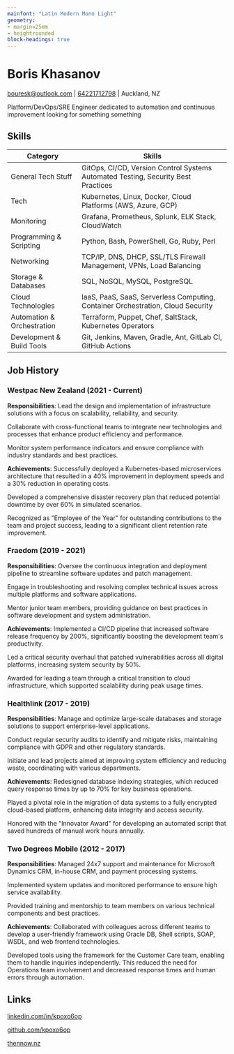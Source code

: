 ```yaml
---
mainfont: "Latin Modern Mono Light"
geometry:
- margin=25mm
- heightrounded
block-headings: true
---
```


# Boris Khasanov

[bouresk@outlook.com](mailto:bouresk@outlook.com) |
[64221712798](tel:64221712798) | Auckland, NZ

Platform/DevOps/SRE Engineer dedicated to automation and continuous improvement
looking for something something

## Skills

|                   Category | Skills                                                                            |
|----------------------------|-----------------------------------------------------------------------------------|
|         General Tech Stuff | GitOps, CI/CD, Version Control Systems Automated Testing, Security Best Practices |
|                       Tech | Kubernetes, Linux, Docker, Cloud Platforms (AWS, Azure, GCP)                      |
|                 Monitoring | Grafana, Prometheus, Splunk, ELK Stack, CloudWatch                                |
|    Programming & Scripting | Python, Bash, PowerShell, Go, Ruby, Perl                                          |
|                 Networking | TCP/IP, DNS, DHCP, SSL/TLS Firewall Management, VPNs, Load Balancing              |
|        Storage & Databases | SQL, NoSQL, MySQL, PostgreSQL                                                     |
|         Cloud Technologies | IaaS, PaaS, SaaS, Serverless Computing, Container Orchestration, Cloud Security   |
| Automation & Orchestration | Terraform, Puppet, Chef, SaltStack, Kubernetes Operators                          |
|  Development & Build Tools | Git, Jenkins, Maven, Gradle, Ant, GitLab CI, GitHub Actions                       |

## Job History

### Westpac New Zealand (2021 - Current)

**Responsibilities**: Lead the design and implementation of infrastructure solutions with a focus on
scalability, reliability, and security.

Collaborate with cross-functional teams to integrate new technologies and
processes that enhance product efficiency and performance.

Monitor system performance indicators and ensure compliance with industry
standards and best practices.

**Achievements**: Successfully deployed a Kubernetes-based microservices architecture that
resulted in a 40% improvement in deployment speeds and a 30% reduction in
operating costs.

Developed a comprehensive disaster recovery plan that reduced potential downtime
by over 60% in simulated scenarios.

Recognized as "Employee of the Year" for outstanding contributions to the team
and project success, leading to a significant client retention rate improvement.

### Fraedom (2019 - 2021)

**Responsibilities**: Oversee the continuous integration and deployment pipeline to streamline
software updates and patch management.

Engage in troubleshooting and resolving complex technical issues across multiple
platforms and software applications.

Mentor junior team members, providing guidance on best practices in software
development and system administration.

**Achievements**: Implemented a CI/CD pipeline that increased software release frequency by 200%,
significantly boosting the development team's productivity.

Led a critical security overhaul that patched vulnerabilities across all digital
platforms, increasing system security by 50%.

Awarded for leading a team through a critical transition to cloud
infrastructure, which supported scalability during peak usage times.

### Healthlink (2017 - 2019)

**Responsibilities**: Manage and optimize large-scale databases and storage solutions to support
enterprise-level applications.

Conduct regular security audits to identify and mitigate risks, maintaining
compliance with GDPR and other regulatory standards.

Initiate and lead projects aimed at improving system efficiency and reducing
waste, coordinating with various departments.

**Achievements**: Redesigned database indexing strategies, which reduced query response times by
up to 70% for key business operations.

Played a pivotal role in the migration of data systems to a fully encrypted
cloud-based platform, enhancing data integrity and access security.

Honored with the "Innovator Award" for developing an automated script that saved
hundreds of manual work hours annually.

### Two Degrees Mobile (2012 - 2017)

**Responsibilities**: Managed 24x7 support and maintenance for Microsoft Dynamics
CRM, in-house CRM, and payment processing systems.

Implemented system updates and monitored performance to ensure high service
availability.

Provided training and mentorship to team members on various technical components
and best practices.

**Achievements**: Collaborated with colleagues across different teams to develop
a user-friendly framework using Oracle DB, Shell scripts, SOAP, WSDL, and web
frontend technologies.

Developed tools using the framework for the Customer Care team, enabling them to
handle inquiries independently. This reduced the need for Operations team
involvement and decreased response times and human errors through automation.

## Links

[linkedin.com/in/kpoxo6op](https://linkedin.com/in/kpoxo6op)

[github.com/kpoxo6op](https://github.com/kpoxo6op)

[thennow.nz](https://thennow.nz)
